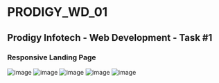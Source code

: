 # PRODIGY_WD_01

<h2>Prodigy Infotech - Web Development - Task #1
  <h3>
    Responsive Landing Page
  </h3>
</h2>

![image](https://github.com/HarshadX1008/PRODIGY_WD_01/assets/148632380/9252953e-c506-4995-898d-2f4d33827815)
![image](https://github.com/HarshadX1008/PRODIGY_WD_01/assets/148632380/1c2508e3-cba8-4887-9701-2b7d10b604bf)
![image](https://github.com/HarshadX1008/PRODIGY_WD_01/assets/148632380/1448a183-bc5b-4136-91d4-2eca628f1837)
![image](https://github.com/HarshadX1008/PRODIGY_WD_01/assets/148632380/4afa88be-8745-4e0d-88e2-926e16bd8a1d)
![image](https://github.com/HarshadX1008/PRODIGY_WD_01/assets/148632380/e376c09f-d965-4ca5-8e96-5e8086090797)





